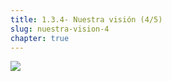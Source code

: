 ```yaml
---
title: 1.3.4- Nuestra visión (4/5)
slug: nuestra-vision-4
chapter: true
---
```


![](/images/qap/what-do-we-do/09.png)
